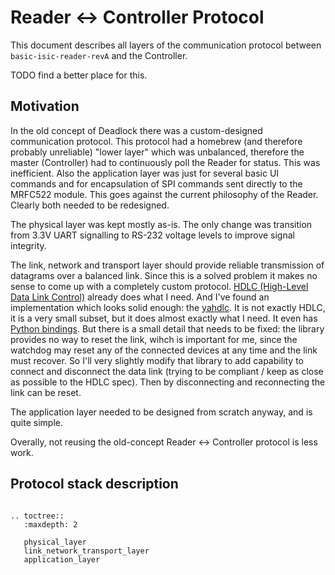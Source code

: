 Reader <-> Controller Protocol
==============================

This document describes all layers of the communication protocol between `basic-isic-reader-revA` and the Controller.

TODO find a better place for this.

Motivation
----------

In the old concept of Deadlock there was a custom-designed communication protocol. This protocol had a homebrew (and therefore probably unreliable) "lower layer" which was unbalanced, therefore the master (Controller) had to continuously poll the Reader for status. This was inefficient. Also the application layer was just for several basic UI commands and for encapsulation of SPI commands sent directly to the MRFC522 module. This goes against the current philosophy of the Reader. Clearly both needed to be redesigned.

The physical layer was kept mostly as-is. The only change was transition from 3.3V UART signalling to RS-232 voltage levels to improve signal integrity.

The link, network and transport layer should provide reliable transmission of datagrams over a balanced link. Since this is a solved problem it makes no sense to come up with a completely custom protocol. [HDLC (High-Level Data Link Control)](https://en.wikipedia.org/wiki/High-Level_Data_Link_Control) already does what I need. And I've found an implementation which looks solid enough: the [yahdlc](https://github.com/bang-olufsen/yahdlc). It is not exactly HDLC, it is a very small subset, but it does almost exactly what I need. It even has [Python bindings](https://github.com/SkypLabs/python4yahdlc). But there is a small detail that needs to be fixed: the library provides no way to reset the link, wihch is important for me, since the watchdog may reset any of the connected devices at any time and the link must recover. So I'll very slightly modify that library to add capability to connect and disconnect the data link (trying to be compliant / keep as close as possible to the HDLC spec). Then by disconnecting and reconnecting the link can be reset.

The application layer needed to be designed from scratch anyway, and is quite simple.

Overally, not reusing the old-concept Reader <-> Controller protocol is less work.

Protocol stack description
--------------------------

```eval_rst

.. toctree::
   :maxdepth: 2

   physical_layer
   link_network_transport_layer
   application_layer

```
